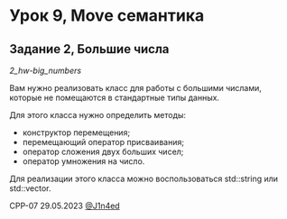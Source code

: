 # Урок 9, Move семантика
## Задание 2, Большие числа
*2_hw-big_numbers*

Вам нужно реализовать класс для работы с большими числами, которые не помещаются в стандартные типы данных.

Для этого класса нужно определить методы:

- конструктор перемещения;
- перемещающий оператор присваивания;
- оператор сложения двух больших чисел;
- оператор умножения на число.

Для реализации этого класса можно воспользоваться std::string или std::vector.

CPP-07
29.05.2023
[@J1n4ed](https://github.com/J1n4ed)